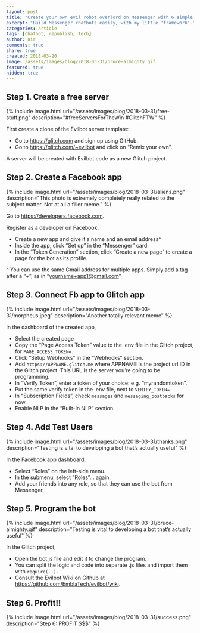 ```yaml
---
layout: post
title: "Create your own evil robot overlord on Messenger with 6 simple steps"
excerpt: "Build Messenger chatbots easily, with my little 'framework'."
categories: article
tags: [chatbot, republish, tech]
author: nir
comments: true
share: true
created: 2018-03-20
image: /assets/images/blog/2018-03-31/bruce-almighty.gif
featured: true
hidden: true
---
```


## Step 1. Create a free server

{% include image.html url="/assets/images/blog/2018-03-31/free-stuff.png" description="#freeServersForTheWin #GlitchFTW" %}

First create a clone of the Evilbot server template:

- Go to https://glitch.com and sign up using GitHub.
- Go to https://glitch.com/~evilbot and click on “Remix your own”.

A server will be created with Evilbot code as a new Glitch project.

## Step 2. Create a Facebook app

{% include image.html url="/assets/images/blog/2018-03-31/aliens.png" description="This photo is extremely completely really related to the subject matter. Not at all a filler meme." %}

Go to https://developers.facebook.com.

Register as a developer on Facebook.

- Create a new app and give it a name and an email address^
- Inside the app, click “Set up” in the “Messenger” card.
- In the “Token Generation” section, click “Create a new page” to create a page for the bot as its profile.

^ You can use the same Gmail address for multiple apps. Simply add a tag after a “+”, as in “yourname+app1@gmail.com”

## Step 3. Connect Fb app to Glitch app

{% include image.html url="/assets/images/blog/2018-03-31/morpheus.jpeg" description="Another totally relevant meme" %}

In the dashboard of the created app,

- Select the created page
- Copy the “Page Access Token” value to the .env file in the Glitch project, for `PAGE_ACCESS_TOKEN=.`
- Click “Setup Webhooks” in the “Webhooks” section.
- Add `https://APPNAME.glitch.me` where APPNAME is the project url ID in the Glitch project. This URL is the server you’re going to be programming.
- In “Verify Token”, enter a token of your choice: e.g. “myrandomtoken”.
- Put the same verify token in the .env file, next to `VERIFY_TOKEN=.`
- In “Subscription Fields”, check `messages` and `messaging_postbacks` for now.
- Enable NLP in the “Built-In NLP” section.

## Step 4. Add Test Users

{% include image.html url="/assets/images/blog/2018-03-31/thanks.png" description="Testing is vital to developing a bot that’s actually useful" %}

In the Facebook app dashboard,

- Select “Roles” on the left-side menu.
- In the submenu, select “Roles”… again.
- Add your friends into any role, so that they can use the bot from Messenger.

## Step 5. Program the bot

{% include image.html url="/assets/images/blog/2018-03-31/bruce-almighty.gif" description="Testing is vital to developing a bot that’s actually useful" %}

In the Glitch project,

- Open the bot.js file and edit it to change the program.
- You can split the logic and code into separate .js files and import them with `require(..).`
- Consult the Evilbot Wiki on Github at https://github.com/EmblaTech/evilbot/wiki.

## Step 6. Profit!!

{% include image.html url="/assets/images/blog/2018-03-31/success.png" description="Step 6: PROFIT $$$" %}